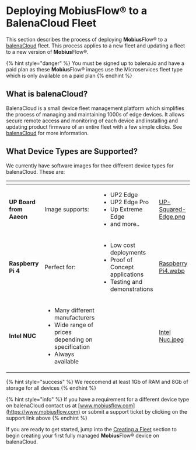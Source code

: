 # Deploying MobiusFlow® to a BalenaCloud Fleet

This section describes the process of deploying **Mobius**Flow® to a [balenaCloud](https://www.balena.io/cloud) fleet. This process applies to a new fleet and updating a fleet to a new version of **Mobius**Flow®.

{% hint style="danger" %}
You must be signed up to balena.io and have a paid plan as these **Mobius**Flow® images use the Microservices fleet type which is only available on a paid plan
{% endhint %}

## What is balenaCloud?

BalenaCloud is a small device fleet management platform which simplifies the process of managing and maintaining 1000s of edge devices. It allows secure remote access and monitoring of each device and installing and updating product firmware of an entire fleet with a few simple clicks. See [balenaCloud](https://www.balena.io/cloud) for more information.

## What Device Types are Supported?

We currently have software images for thee different device types for balenaCloud. These are:

<table data-view="cards"><thead><tr><th></th><th></th><th></th><th data-hidden data-card-cover data-type="files"></th></tr></thead><tbody><tr><td><strong>UP Board from Aaeon</strong></td><td>Image supports:</td><td><ul><li>UP2 Edge</li><li>UP2 Edge Pro</li><li>Up Extreme Edge</li><li>and more..</li></ul></td><td><a href="../../.gitbook/assets/UP-Squared-Edge.png">UP-Squared-Edge.png</a></td></tr><tr><td><strong>Raspberry Pi 4</strong></td><td>Perfect for:</td><td><ul><li>Low cost deployments</li><li>Proof of Concept applications</li><li>Testing and demonstrations</li></ul></td><td><a href="../../.gitbook/assets/Raspberry Pi4.webp">Raspberry Pi4.webp</a></td></tr><tr><td><strong>Intel NUC</strong></td><td><ul><li>Many different manufacturers</li><li>Wide range of prices depending on specification</li><li>Always available</li></ul></td><td></td><td><a href="../../.gitbook/assets/Intel Nuc.jpeg">Intel Nuc.jpeg</a></td></tr></tbody></table>

{% hint style="success" %}
We reccomend at least 1Gb of RAM and 8Gb of storage for all devices
{% endhint %}

{% hint style="info" %}
If you have a requirement for a different device type on balenaCloud contact us at [www.mobiusflow.com](https://www.mobiusflow.com) or submit a support ticket by clicking on the support link above
{% endhint %}

If you are ready to get started, jump into the [Creating a Fleet](creating-a-fleet.md) section to begin creating your first fully managed **Mobius**Flow® device on balenaCloud.
